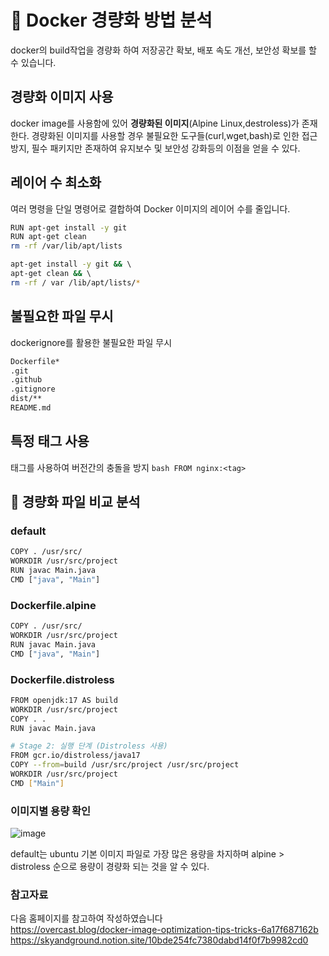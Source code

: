 # 🐳 Docker 경량화 방법 분석

docker의 build작업을 경량화 하여 저장공간 확보, 배포 속도 개선, 보안성 확보를 할 수 있습니다. 

## 경량화 이미지 사용

docker image를 사용함에 있어 **경량화된 이미지**(Alpine Linux,destroless)가 존재한다.
경량화된 이미지를 사용할 경우 불필요한 도구들(curl,wget,bash)로 인한 접근 방지, 필수 패키지만 존재하여 유지보수 및 보안성 강화등의 이점을 얻을 수 있다.

## 레이어 수 최소화

여러 명령을 단일 명령어로 결합하여 Docker 이미지의 레이어 수를 줄입니다.

```bash RUN apt-get update
RUN apt-get install -y git
RUN apt-get clean
rm -rf /var/lib/apt/lists
```

```bash RUN apt-get update && \ 
apt-get install -y git && \ 
apt-get clean && \ 
rm -rf / var /lib/apt/lists/*
```

## 불필요한 파일 무시

dockerignore를 활용한 불필요한 파일 무시
```bash node_modules
Dockerfile*
.git
.github
.gitignore
dist/**
README.md
```

## 특정 태그 사용

태그를 사용하여 버전간의 충돌을 방지
```bash FROM nginx:<tag>```

## 🔬 경량화 파일 비교 분석

### default

```bash FROM openjdk:17
COPY . /usr/src/
WORKDIR /usr/src/project
RUN javac Main.java
CMD ["java", "Main"]
```

### Dockerfile.alpine

```bash FROM openjdk:17-alpine
COPY . /usr/src/
WORKDIR /usr/src/project
RUN javac Main.java
CMD ["java", "Main"]
```

### Dockerfile.distroless

```bash # Stage 1: 빌드 단계
FROM openjdk:17 AS build
WORKDIR /usr/src/project
COPY . .
RUN javac Main.java

# Stage 2: 실행 단계 (Distroless 사용)
FROM gcr.io/distroless/java17
COPY --from=build /usr/src/project /usr/src/project
WORKDIR /usr/src/project
CMD ["Main"]
```

### 이미지별 용량 확인

![image](https://github.com/user-attachments/assets/3b148c02-e4ca-4d33-a4cf-d94992310f15)


default는 ubuntu 기본 이미지 파일로 가장 많은 용량을 차지하며 alpine > distroless 순으로 용량이 경량화 되는 것을 알 수 있다.


### 참고자료
다음 홈페이지를 참고하여 작성하였습니다 <br>
https://overcast.blog/docker-image-optimization-tips-tricks-6a17f687162b <br>
https://skyandground.notion.site/10bde254fc7380dabd14f0f7b9982cd0


